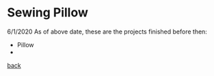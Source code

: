# Sewing Pillow

6/1/2020
As of above date, these are the projects finished before then:

- Pillow
-

[back](Textiles/sewing.md)
